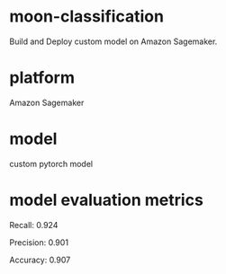 # moon-classification
Build and Deploy custom model on Amazon Sagemaker.

# platform
Amazon Sagemaker

# model
custom pytorch model

# model evaluation metrics
Recall:     0.924

Precision:  0.901

Accuracy:   0.907
